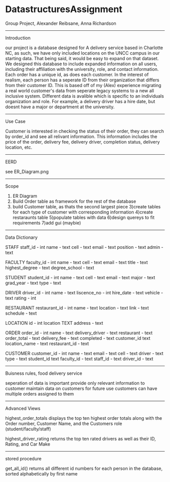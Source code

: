 # DatastructuresAssignment

Group Project, Alexander Reibsane, Anna Richardson

-------------------------------------------------------------------------------------------------------
Introduction

our project is a database designed for A delivery service based in Charlotte NC, as such, we have only included locations on the UNCC campus in our starting data. That being said, it would be easy to expand on that dataset. We designed this database to include expanded information on all users, including their affiliation with the university, role, and contact information. Each order has a unique id, as does each customer. In the interest of realism, each person has a seperate ID from their organization that differs from their customer ID. This is based off of my (Alex) experience migrating a real world customer's data from seperate legacy systems to a new all inclusive system. Different data is avalible which is specific to an individuals organization and role. For example, a delivery driver has a hire date, but doesnt have a major or department at the university.

---------------------------------------------------------------------------------------------------------
Use Case

Customer is interested in checking the status of their order, they can search by order_id and see all relivant information. This information includes the price of the order, delivery fee, delivery driver, completion status, delivery location, etc.

-------------------------------------------------------------------------------------------------------
EERD

see ER_Diagram.png

-----------------------------------------------------------------------------------------------------------------
Scope

1) ER Diagram
2) Build Order table as framework for the rest of the database
2) build Customer table, as thats the second largest piece
3)create tables for each type of customer with corresponding information
4)create restaraunts table
5)populate tables with data
6)design quereys to fit requirements
7)add gui (maybie)

-----------------------------------------------------------------------------------------------
Data Dictionary

STAFF
staff_id -  int
name - text
cell - text
email - text
position - text
admin - text

FACULTY
faculty_id - int
name - text
cell - text
email - text
title - text
highest_degree - text
degree_school - text

STUDENT
student_id - int
name - text
cell - text
email - text
major - text
grad_year - text
type - text

DRIVER
driver_id - int
name - text
liscence_no - int
hire_date - text
vehicle - text
rating - int

RESTAURANT
restaurant_id - int
name - text
location - text
link - text
schedule - text

LOCATION
id - int
location TEXT
address - text

ORDER
order_id - int
name - text
delivery_driver - text
restaurant - text
order_total - text
delivery_fee - text
completed - text
customer_id text
location_name - text
restaurant_id - text

CUSTOMER
customer_id - int
name - text
email - text
cell - text
driver - text
type - text
student_id text
faculty_id - text
staff_id - text
driver_id - text


------------------------------------------------------------------------------------------------------------------------

Buisness rules, food delivery service

seperation of data is important
provide only relevant information to customer
maintain data on customers for future use
customers can have multiple orders assigned to them

-----------------------------------------------------------------------------------------------------------------

Advanced Views

highest_order_totals displays the top ten highest order totals along with the Order number, Customer Name, and the Customers role (student/faculty/staff)

highest_driver_rating returns the top ten rated drivers as well as their ID, Rating, and Car Make


---------------------------------------------------------------------------------------------------------------------------

stored procedure

get_all_id() returns all different id numbers for each person in the database, sorted alphabetically by first name
